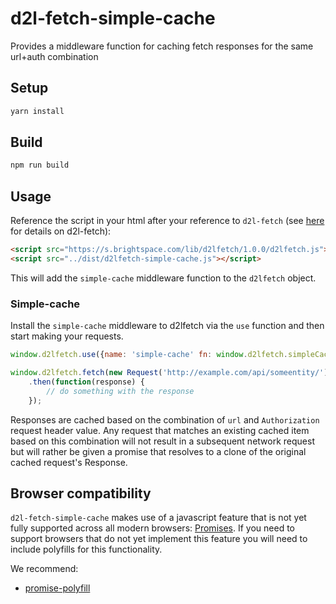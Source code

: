 # d2l-fetch-simple-cache
Provides a middleware function for caching fetch responses for the same url+auth combination

## Setup

```sh
yarn install
```

## Build

```sh
npm run build
```

## Usage

Reference the script in your html after your reference to `d2l-fetch` (see [here](https://github.com/Brightspace/d2l-fetch) for details on d2l-fetch):

```html
<script src="https://s.brightspace.com/lib/d2lfetch/1.0.0/d2lfetch.js"></script>
<script src="../dist/d2lfetch-simple-cache.js"></script>
```

This will add the `simple-cache` middleware function to the `d2lfetch` object.

### Simple-cache

Install the `simple-cache` middleware to d2lfetch via the `use` function and then start making your requests.

```js
window.d2lfetch.use({name: 'simple-cache' fn: window.d2lfetch.simpleCache});

window.d2lfetch.fetch(new Request('http://example.com/api/someentity/'))
	.then(function(response) {
		// do something with the response
	});
```

Responses are cached based on the combination of `url` and `Authorization` request header value.
Any request that matches an existing cached item based on this combination will not result
in a subsequent network request but will rather be given a promise that resolves to a clone of
the original cached request's Response.

## Browser compatibility

`d2l-fetch-simple-cache` makes use of a javascript feature that is not yet fully supported across all modern browsers: [Promises](https://developer.mozilla.org/en/docs/Web/JavaScript/Reference/Global_Objects/Promise). If you need to support browsers that do not yet implement this feature you will need to include polyfills for this functionality.

We recommend:

* [promise-polyfill](https://github.com/PolymerLabs/promise-polyfill/)
